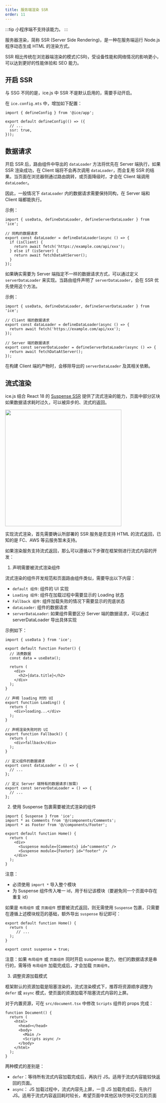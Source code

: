 ```yaml
---
title: 服务端渲染 SSR
order: 11
---
```


:::tip
小程序端不支持该能力。
:::

服务器渲染，简称 SSR (Server Side Rendering)，是一种在服务端运行 Node.js 程序动态生成 HTML 的渲染方式。

SSR 相比传统在浏览器端渲染的模式(CSR)，受设备性能和网络情况的影响更小，可以达到更好的性能体验和 SEO 能力。

## 开启 SSR

与 SSG 不同的是，ice.js 中 SSR 不是默认启用的，需要手动开启。

在 `ice.config.mts` 中，增加如下配置：

```tsx title="ice.config.mts"
import { defineConfig } from '@ice/app';

export default defineConfig(() => ({
  // ...
  ssr: true,
}));
```

## 数据请求

开启 SSR 后，路由组件中导出的 `dataLoader` 方法将优先在 Server 端执行，如果 SSR 渲染成功，在 Client 端将不会再次调用 `dataLoader`，而会复用 SSR 的结果。当页面在浏览器侧通过路由跳转，或页面降级时，才会在 Client 端调用 `dataLoader`。

因此，一般情况下 `dataLoader` 内的数据请求需要保持同构，在 Server 端和 Client 端都能执行。

示例：

```tsx title="src/pages/foo.tsx"
import { useData, defineDataLoader, defineServerDataLoader } from 'ice';

// 同构的数据请求
export const dataLoader = defineDataLoader(async () => {
  if (isClient) {
    return await fetch('https://example.com/api/xxx');
  } else if (isServer) {
    return await fetchDataAtServer();
  }
});
```

如果确实需要为 Server 端指定不一样的数据请求方式，可以通过定义 `serverDataLoader` 来实现。当路由组件声明了 `serverDataLoader`，会在 SSR 优先使用这个方法。

示例：

```tsx title="src/pages/foo.tsx"
import { useData, defineDataLoader, defineServerDataLoader } from 'ice';

// Client 端的数据请求
export const dataLoader = defineDataLoader(async () => {
  return await fetch('https://example.com/api/xxx');
});

// Server 端的数据请求
export const serverDataLoader = defineServerDataLoader(async () => {
  return await fetchDataAtServer();
});
```

在构建 Client 端的产物时，会移除导出的 `serverDataLoader` 及其相关依赖。

## 流式渲染

ice.js 结合 React 18 的 [Suspense SSR](https://github.com/reactwg/react-18/discussions/37) 提供了流式渲染的能力，页面中部分区块如果数据请求耗时过久，可以被异步的、流式的返回。

<img src="https://img.alicdn.com/imgextra/i3/O1CN01YMkkOz1LZrEebO72W_!!6000000001314-2-tps-1024-770.png" width="375px">

实现流式渲染，首先需要确认所部署的 SSR 服务是否支持 HTML 的流式返回，已知的是 FC、AWS 等云服务暂未支持。

如果渲染服务支持流式返回，那么可以遵循以下步骤在框架侧进行流式内容的开发：

1. 声明需要被流式渲染组件

流式渲染的组件开发规范和页面路由组件类似，需要导出以下内容：
- `default 组件`: 组件的 UI 实现
- `Loading 组件`: 组件在加载过程中需要显示的 Loading 状态
- `Fallback 组件`: 组件加载失败的情况下需要显示的兜底状态
- `dataLoader`: 组件的数据请求
- `serverDataLoader`: 如果组件需要区分 Server 端的数据请求，可以通过 serverDataLoader 导出具体实现

示例如下：

```tsx
import { useData } from 'ice';

export default function Footer() {
  // 消费数据
  const data = useData();

  return (
    <div>
      <h2>{data.title}</h2>
    </div>
  );
}

// 声明 loading 时的 UI
export function Loading() {
  return (
    <div>loading...</div>
  );
}

// 声明渲染失败时的 UI
export function Fallback() {
  return (
    <div>fallback</div>
  );
}

// 定义组件的数据请求
export const dataLoader = () => {
  // ...
};

// 定义 Server 端特有的数据请求(按需)
export const serverDataLoader = () => {
  // ...
};
```

2. 使用 Suspense 包裹需要被流式渲染的组件

```tsx
import { Suspense } from 'ice';
import * as Comments from '@/components/Comments';
import * as Footer from '@/components/Footer';

export default function Home() {
  return (
    <div>
      <Suspense module={Comments} id="comments" />
      <Suspense module={Footer} id="footer" />
    </div>
  );
}
```

注意：
- 必须使用 `import *` 导入整个模块
- 为 Suspense 组件传入唯一 id，用于标记该模块（要避免同一个页面中存在重复 id）

如果是 `布局组件` 或 `页面组件` 想要被流式返回，则无需使用 `Suspense` 包裹，只需要在遵循上述模块规范的基础，额外导出 `suspense` 标记即可：

```tsx
export default function Home() {
  return (
     // ...
  );
}

export const suspense = true;
```

注意：如果 `布局组件` 或 `页面组件` 同时开启 suspense 能力，他们的数据请求是串行的，需等待 `布局组件` 加载完成后，才会加载 `页面组件`。

3. 调整资源加载模式

框架默认的资源加载是阻塞渲染的，流式渲染模式下，推荐将资源顺序调整为 `defer` 或 `async` 模式，使页面的资源加载不阻塞流式内容的上屏。

对于内置资源，可在 `src/document.tsx` 中修改 `Scripts` 组件的 props 完成：

```tsx
function Document() {
  return (
    <html>
      <head></head>
      <body>
        <Main />
        <Scripts async />
      </body>
    </html>
  );
}
```

两种模式的差别是：
- `defer`：等待所有流式内容加载完成后，再执行 JS。适用于流式内容能较快返回的页面。
- `async`： JS 加载过程中，流式内容先上屏，一旦 JS 加载完成后，先执行 JS。适用于流式内容返回耗时较长，希望页面中其他区块尽快可交互的页面
